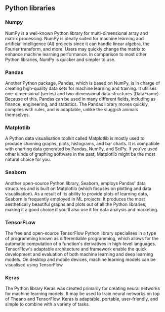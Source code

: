 ## Python libraries

### Numpy

 NumPy is a well-known Python library for multi-dimensional array and matrix processing. NumPy is ideally suited for machine learning and artificial intelligence (AI) projects since it can handle linear algebra, the Fourier transform, and more. Users may quickly change the matrix to enhance machine learning performance. In comparison to most other Python libraries, NumPy is quicker and simpler to use.

### Pandas

 Another Python package, Pandas, which is based on NumPy, is in charge of creating high-quality data sets for machine learning and training. It utilises one-dimensional (series) and two-dimensional data structures (DataFrame). Because of this, Pandas can be used in many different fields, including as finance, engineering, and statistics. The Pandas library moves quickly, complies with rules, and is adaptable, unlike the sluggish animals themselves.

### Matplotlib

A Python data visualisation toolkit called Matplotlib is mostly used to produce stunning graphs, plots, histograms, and bar charts. It is compatible with charting data generated by Pandas, NumPy, and SciPy. If you've used other kinds of graphing software in the past, Matplotlib might be the most natural choice for you.

### Seaborn 

Another open-source Python library, Seaborn, employs Pandas' data structures and is built on Matplotlib (which focuses on plotting and data visualisation). As a result of its ability to provide plots of learning data, Seaborn is frequently employed in ML projects. It produces the most aesthetically beautiful graphs and plots out of all the Python libraries, making it a good choice if you'll also use it for data analysis and marketing.

### TensorFLow

The free and open-source TensorFlow Python library specialises in a type of programming known as differentiable programming, which allows for the automatic computation of a function's derivatives in high-level languages. TensorFlow's adaptable architecture and framework enable the quick development and evaluation of both machine learning and deep learning models. On desktop and mobile devices, machine learning models can be visualised using TensorFlow.

### Keras

The Python library Keras was created primarily for creating neural networks for machine learning models. It may be used to train neural networks on top of Theano and TensorFlow. Keras is adaptable, portable, user-friendly, and simple to combine with a variety of tasks.